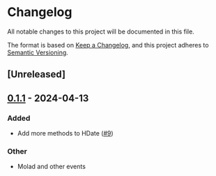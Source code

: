 # Changelog
All notable changes to this project will be documented in this file.

The format is based on [Keep a Changelog](https://keepachangelog.com/en/1.0.0/),
and this project adheres to [Semantic Versioning](https://semver.org/spec/v2.0.0.html).

## [Unreleased]

## [0.1.1](https://github.com/hebcal/hebcal-rs/compare/hdate-v0.1.0...hdate-v0.1.1) - 2024-04-13

### Added
- Add more methods to HDate ([#9](https://github.com/hebcal/hebcal-rs/pull/9))

### Other
- Molad and other events
